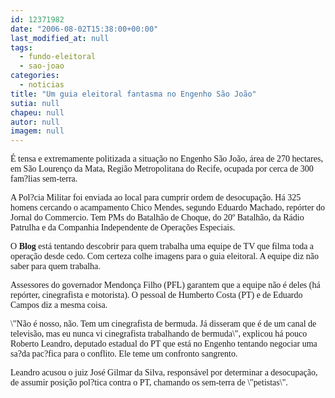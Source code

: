```yaml
---
id: 12371982
date: "2006-08-02T15:38:00+00:00"
last_modified_at: null
tags:
  - fundo-eleitoral
  - sao-joao
categories:
  - noticias
title: "Um guia eleitoral fantasma no Engenho São João"
sutia: null
chapeu: null
autor: null
imagem: null
---
```

<p><P><FONT face=Verdana>É&nbsp;tensa e extremamente politizada a situação no Engenho São João, área de 270 hectares, em São Lourenço da Mata, Região Metropolitana do Recife, ocupada por cerca de 300 fam?lias sem-terra.</FONT></P></p>
<p><P><FONT face=Verdana>A Pol?cia Militar foi enviada ao local para cumprir ordem de desocupação. Há 325 homens cercando o acampamento Chico Mendes, segundo Eduardo Machado, repórter do Jornal do Commercio. Tem PMs do Batalhão de Choque, do 20º Batalhão, da Rádio Patrulha e da Companhia Independente de Operações Especiais.</FONT></P></p>
<p><P><FONT face=Verdana>O <STRONG>Blog</STRONG> está tentando descobrir para quem trabalha uma equipe de TV que filma toda a operação desde cedo. Com certeza colhe imagens para o guia eleitoral. A equipe diz&nbsp;não saber para quem trabalha.&nbsp;</FONT></P></p>
<p><P><FONT face=Verdana>Assessores do governador Mendonça Filho (PFL) garantem que a equipe não é deles (há repórter, cinegrafista e motorista). O pessoal de Humberto Costa (PT) e de Eduardo Campos diz a mesma coisa.</FONT></P></p>
<p><P><FONT face=Verdana>\"Não é nosso, não. Tem um cinegrafista de bermuda. Já disseram que é de um canal de televisão, mas eu nunca vi cinegrafista trabalhando de bermuda\", explicou há pouco Roberto Leandro, deputado estadual do PT que está no Engenho tentando negociar uma sa?da pac?fica para o conflito. Ele teme um confronto sangrento.</FONT></P></p>
<p><P><FONT face=Verdana>Leandro acusou o juiz José Gilmar da Silva, responsável por determinar a desocupação, de assumir posição pol?tica contra o PT, chamando os sem-terra de \"petistas\".</FONT></P> </p>
